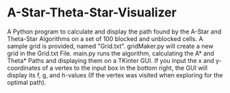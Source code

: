 # A-Star-Theta-Star-Visualizer
A Python program to calculate and display the path found by the A-Star and Theta-Star Algorithms on a set of 100 blocked and unblocked cells.
A sample grid is provided, named "Grid.txt".
gridMaker.py will create a new grid in the Grid.txt File.
main.py runs the algorithm, calculating the A* and Theta* Paths and displaying them on a TKinter GUI.
If you input the x and y-coordinates of a vertex to the input box in the bottom right, the GUI will display its f, g, and h-values (If the vertex was visited when exploring for the optimal path).
